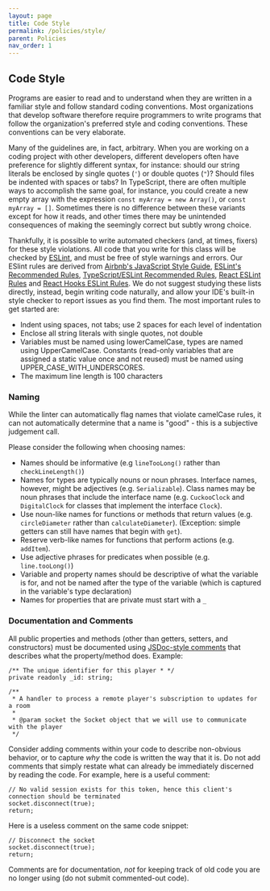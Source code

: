 ```yaml
---
layout: page
title: Code Style
permalink: /policies/style/
parent: Policies
nav_order: 1
---
```


## Code Style
Programs are easier to read and to understand when they are written in a familiar style and follow standard coding conventions. Most organizations that develop software therefore require programmers to write programs that follow the organization's preferred style and coding conventions. These conventions can be very elaborate.

Many of the guidelines are, in fact, arbitrary. When you are working on a coding project with other developers,
different developers often have preference for slightly different syntax, for instance: should our string literals
be enclosed by single quotes (`'`) or double quotes (`"`)? Should files be indented with spaces or tabs?
In TypeScript, there are often multiple ways to accomplish the same goal, for instance, you could create a new empty array
with the expression `const myArray = new Array()`, or `const myArray = []`. Sometimes there is no difference between
these variants except for how it reads, and other times there may be unintended consequences of making the seemingly correct but
subtly wrong choice. 

Thankfully, it is possible to write automated checkers (and, at times, fixers) for these style violations.
All code that you write for this class will be checked by [ESLint](https://eslint.org), and must be free
of style warnings and errors. Our ESlint rules are derived from [Airbnb's JavaScript Style Guide](https://github.com/airbnb/javascript),
[ESLint's Recommended Rules](https://eslint.org/docs/rules/), [TypeScript/ESLint Recommended Rules](https://www.npmjs.com/package/@typescript-eslint/eslint-plugin),
[React ESLint Rules](https://www.npmjs.com/package/eslint-plugin-react) and [React Hooks ESLint Rules](https://www.npmjs.com/package/eslint-plugin-react-hooks).
We do not suggest studying these lists directly, instead, begin writing code naturally, and allow your IDE's built-in style checker to 
report issues as you find them. The most important rules to get started are:
* Indent using spaces, not tabs; use 2 spaces for each level of indentation
* Enclose all string literals with single quotes, not double
* Variables must be named using lowerCamelCase, types are named using UpperCamelCase. Constants (read-only variables that are assigned a static value once and not reused) must be named using UPPER_CASE_WITH_UNDERSCORES.
* The maximum line length is 100 characters

### Naming
While the linter can automatically flag names that violate camelCase rules, it can not automatically determine that a name is "good" - this is a subjective judgement call.

Please consider the following when choosing names:
* Names should be informative (e.g `lineTooLong()` rather than `checkLineLength()`)
* Names for types are typically nouns or noun phrases. Interface names, however, might be adjectives (e.g. `Serializable`).  Class names may be noun phrases that include the interface name (e.g. `CuckooClock` and `DigitalClock` for classes that implement the interface `Clock`).
* Use noun-like names for functions or methods that return values (e.g. `circleDiameter` rather than `calculateDiameter`). (Exception: simple getters can still have names that begin with `get`).
* Reserve verb-like names for functions that perform actions (e.g. `addItem`).
* Use adjective phrases for predicates when possible (e.g. `line.tooLong()`)
* Variable and property names should be descriptive of what the variable is for, and not be named 
after the type of the variable (which is captured in the variable's type declaration)
* Names for properties that are private must start with a `_`

### Documentation and Comments
All public properties and methods (other than getters, setters, and constructors) must be documented
using [JSDoc-style comments](https://devdocs.io/jsdoc/about-getting-started)
that describes what the property/method does. Example:
```
/** The unique identifier for this player * */
private readonly _id: string;
```

```
/**
 * A handler to process a remote player's subscription to updates for a room
 *
 * @param socket the Socket object that we will use to communicate with the player
 */
```

Consider adding comments within your code to describe non-obvious behavior, or to capture *why* the code is written the 
way that it is. Do not add comments that simply restate what can already be immediately discerned by reading the code.
For example, here is a useful comment:
```
// No valid session exists for this token, hence this client's connection should be terminated
socket.disconnect(true);
return;
```
Here is a useless comment on the same code snippet:
```
// Disconnect the socket
socket.disconnect(true);
return;
```

Comments are for documentation, *not* for keeping track of old code you are no longer using (do not submit commented-out code).
